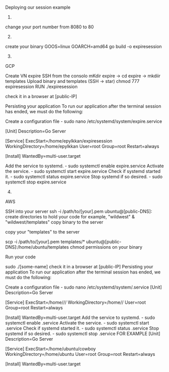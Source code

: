 Deploying our session example

1)
change your port number from 8080 to 80

2)
create your binary
GOOS=linux GOARCH=amd64 go build -o expiresession


3)
GCP

Create VN expire
SSH from the consolo
mKdir expire -> cd expire -> mkdiir templates
Upload binary and templates  (SSH -> star)
chmod 777 expiresession
RUN ./expiresession

check it in a browser at [public-IP]

Persisting your application
To run our application after the terminal session has ended, we must do the following:

Create a configuration file - sudo nano /etc/systemd/system/expire.service

[Unit]
Description=Go Server

[Service]
ExecStart=/home/epylkkan/expiresession
WorkingDirectory=/home/epylkkan
User=root
Group=root
Restart=always

[Install]
WantedBy=multi-user.target

Add the service to systemd. - sudo systemctl enable expire.service
Activate the service. - sudo systemctl start expire.service
Check if systemd started it. - sudo systemctl status expire.service
Stop systemd if so desired. - sudo systemctl stop expire.service


4)
AWS

SSH into your server
ssh -i /path/to/[your].pem ubuntu@[public-DNS]:
create directories to hold your code
for example, "wildwest" & "wildwest/templates"
copy binary to the server

copy your "templates" to the server

scp -i /path/to/[your].pem templates/* ubuntu@[public-DNS]:/home/ubuntu/templates
chmod permissions on your binary

Run your code

sudo ./[some-name]
check it in a browser at [public-IP]
Persisting your application
To run our application after the terminal session has ended, we must do the following:

Create a configuration file - sudo nano /etc/systemd/system/<filename>.service
[Unit]
Description=Go Server

[Service]
ExecStart=/home/<username>/<path-to-exe>/<exe>
WorkingDirectory=/home/<username>/<exe-working-dir>
User=root
Group=root
Restart=always

[Install]
WantedBy=multi-user.target
Add the service to systemd. - sudo systemctl enable <filename>.service
Activate the service. - sudo systemctl start <filename>.service
Check if systemd started it. - sudo systemctl status <filename>.service
Stop systemd if so desired. - sudo systemctl stop <filename>.service
FOR EXAMPLE
[Unit]
Description=Go Server

[Service]
ExecStart=/home/ubuntu/cowboy
WorkingDirectory=/home/ubuntu
User=root
Group=root
Restart=always

[Install]
WantedBy=multi-user.target
